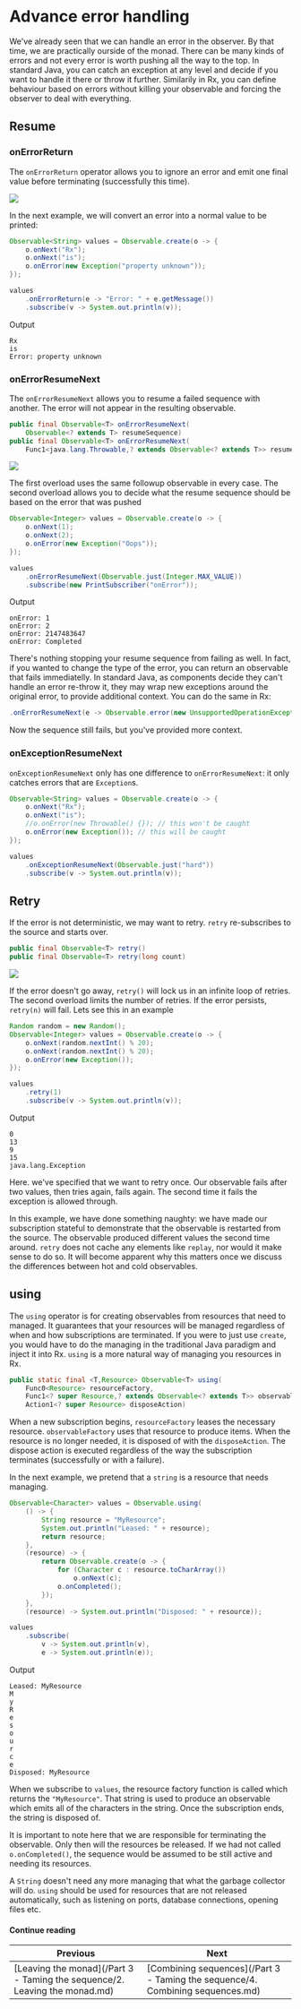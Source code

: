 # Advance error handling

We've already seen that we can handle an error in the observer. By that time, we are practically ourside of the monad. There can be many kinds of errors and not every error is worth pushing all the way to the top. In standard Java, you can catch an exception at any level and decide if you want to handle it there or throw it further. Similarily in Rx, you can define behaviour based on errors without killing your observable and forcing the observer to deal with everything.

## Resume

### onErrorReturn

The `onErrorReturn` operator allows you to ignore an error and emit one final value before terminating (successfully this time).

![](https://raw.github.com/wiki/ReactiveX/RxJava/images/rx-operators/onErrorReturn.png)

In the next example, we will convert an error into a normal value to be printed:

```java
Observable<String> values = Observable.create(o -> {
	o.onNext("Rx");
	o.onNext("is");
	o.onError(new Exception("property unknown"));
});

values
	.onErrorReturn(e -> "Error: " + e.getMessage())
	.subscribe(v -> System.out.println(v));
```
Output
```
Rx
is
Error: property unknown
```

### onErrorResumeNext

The `onErrorResumeNext` allows you to resume a failed sequence with another. The error will not appear in the resulting observable.

```java
public final Observable<T> onErrorResumeNext(
    Observable<? extends T> resumeSequence)
public final Observable<T> onErrorResumeNext(
    Func1<java.lang.Throwable,? extends Observable<? extends T>> resumeFunction)
```

![](https://raw.github.com/wiki/ReactiveX/RxJava/images/rx-operators/onErrorResumeNext.png)

The first overload uses the same followup observable in every case. The second overload allows you to decide what the resume sequence should be based on the error that was pushed

```java
Observable<Integer> values = Observable.create(o -> {
	o.onNext(1);
	o.onNext(2);
	o.onError(new Exception("Oops"));
});

values
	.onErrorResumeNext(Observable.just(Integer.MAX_VALUE))
	.subscribe(new PrintSubscriber("onError"));
```
Output
```
onError: 1
onError: 2
onError: 2147483647
onError: Completed
```

There's nothing stopping your resume sequence from failing as well. In fact, if you wanted to change the type of the error, you can return an observable that fails immediatelly. In standard Java, as components decide they can't handle an error re-throw it, they may wrap new exceptions around the original error, to provide additional context. You can do the same in Rx:

```java
.onErrorResumeNext(e -> Observable.error(new UnsupportedOperationException(e)))
```

Now the sequence still fails, but you've provided more context. 

### onExceptionResumeNext

`onExceptionResumeNext` only has one difference to `onErrorResumeNext`: it only catches errors that are `Exception`s. 

```java
Observable<String> values = Observable.create(o -> {
	o.onNext("Rx");
	o.onNext("is");
	//o.onError(new Throwable() {}); // this won't be caught
	o.onError(new Exception()); // this will be caught
});

values
	.onExceptionResumeNext(Observable.just("hard"))
	.subscribe(v -> System.out.println(v));
```

## Retry

If the error is not deterministic, we may want to retry. `retry` re-subscribes to the source and starts over.

```java
public final Observable<T> retry()
public final Observable<T> retry(long count)
```
![](https://raw.github.com/wiki/ReactiveX/RxJava/images/rx-operators/retry.png)

If the error doesn't go away, `retry()` will lock us in an infinite loop of retries. The second overload limits the number of retries. If the error persists, `retry(n)` will fail. Lets see this in an example

```java
Random random = new Random();
Observable<Integer> values = Observable.create(o -> {
	o.onNext(random.nextInt() % 20);
	o.onNext(random.nextInt() % 20);
	o.onError(new Exception());
});

values
	.retry(1)
	.subscribe(v -> System.out.println(v));
```
Output
```
0
13
9
15
java.lang.Exception
```

Here. we've specified that we want to retry once. Our observable fails after two values, then tries again, fails again. The second time it fails the exception is allowed through.

In this example, we have done something naughty: we have made our subscription stateful to demonstrate that the observable is restarted from the source. The observable produced different values the second time around. `retry` does not cache any elements like `replay`, nor would it make sense to do so. It will become apparent why this matters once we discuss the differences between hot and cold observables.

## using

The `using` operator is for creating observables from resources that need to managed. It guarantees that your resources will be managed regardless of when and how subscriptions are terminated. If you were to just use `create`, you would have to do the managing in the traditional Java paradigm and inject it into Rx. `using` is a more natural way of managing you resources in Rx.

```java
public static final <T,Resource> Observable<T> using(
    Func0<Resource> resourceFactory,
    Func1<? super Resource,? extends Observable<? extends T>> observableFactory,
    Action1<? super Resource> disposeAction)
```

When a new subscription begins, `resourceFactory` leases the necessary resource. `observableFactory` uses that resource to produce items. When the resource is no longer needed, it is disposed of with the `disposeAction`. The dispose action is executed regardless of the way the subscription terminates (successfully or with a failure).

In the next example, we pretend that a `string` is a resource that needs managing.

```java
Observable<Character> values = Observable.using(
	() -> {
		String resource = "MyResource";
		System.out.println("Leased: " + resource);
		return resource;
	},
	(resource) -> {
		return Observable.create(o -> {
			for (Character c : resource.toCharArray())
				o.onNext(c);
			o.onCompleted();
		});
	},
	(resource) -> System.out.println("Disposed: " + resource));

values
	.subscribe(
		v -> System.out.println(v),
		e -> System.out.println(e));
```
Output
```
Leased: MyResource
M
y
R
e
s
o
u
r
c
e
Disposed: MyResource
```

When we subscribe to `values`, the resource factory function is called which returns the `"MyResource"`. That string is used to produce an observable which emits all of the characters in the string. Once the subscription ends, the string is disposed of.

It is important to note here that we are responsible for terminating the observable. Only then will the resources be released. If we had not called `o.onCompleted()`, the sequence would be assumed to be still active and needing its resources.

A `String` doesn't need any more managing that what the garbage collector will do. `using` should be used for resources that are not released automatically, such as listening on ports, database connections, opening files etc.




#### Continue reading

| Previous | Next |
| --- | --- |
| [Leaving the monad](/Part 3 - Taming the sequence/2. Leaving the monad.md) | [Combining sequences](/Part 3 - Taming the sequence/4. Combining sequences.md) |
